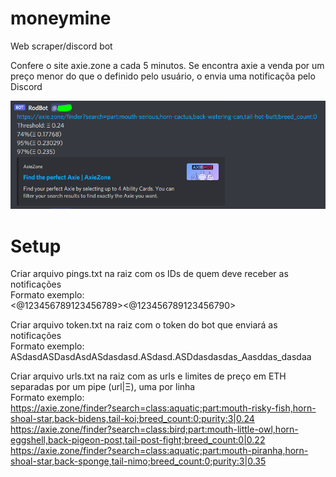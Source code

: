 # moneymine

Web scraper/discord bot

Confere o site axie.zone a cada 5 minutos. Se encontra axie a venda por um preço menor do que o definido pelo usuário, o envia uma notificaçõa pelo Discord


![Screenshot](docs/images/notification.png)


# Setup
Criar arquivo pings.txt na raiz com os IDs de quem deve receber as notificações</br>Formato exemplo:</br><@123456789123456789><@123456789123456790>

Criar arquivo token.txt na raiz com o token do bot que enviará as notificações</br>Formato exemplo:</br>ASdasdASDasdAsdASdasdasd.ASdasd.ASDdasdasdas_Aasddas_dasdaa

Criar arquivo urls.txt na raiz com as urls e limites de preço em ETH separadas por um pipe (url|Ξ), uma por linha
</br>Formato exemplo:</br>
https://axie.zone/finder?search=class:aquatic;part:mouth-risky-fish,horn-shoal-star,back-bidens,tail-koi;breed_count:0;purity:3|0.24
https://axie.zone/finder?search=class:bird;part:mouth-little-owl,horn-eggshell,back-pigeon-post,tail-post-fight;breed_count:0|0.22
https://axie.zone/finder?search=class:aquatic;part:mouth-piranha,horn-shoal-star,back-sponge,tail-nimo;breed_count:0;purity:3|0.35
